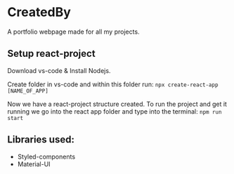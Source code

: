 # CreatedBy
A portfolio webpage made for all my projects.

## Setup react-project 
Download vs-code & Install Nodejs.

Create folder in vs-code and within this folder run:
```npx create-react-app [NAME_OF_APP]```

Now we have a react-project structure created. To run the project and get it running we go into the react app folder and type into the terminal: ```npm run start```

## Libraries used:
* Styled-components
* Material-UI
